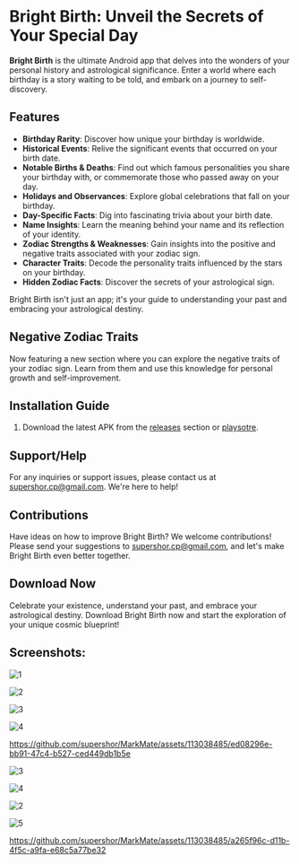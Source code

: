 # Bright Birth: Unveil the Secrets of Your Special Day

**Bright Birth** is the ultimate Android app that delves into the wonders of your personal history and astrological significance. Enter a world where each birthday is a story waiting to be told, and embark on a journey to self-discovery.

## Features

- **Birthday Rarity**: Discover how unique your birthday is worldwide.
- **Historical Events**: Relive the significant events that occurred on your birth date.
- **Notable Births & Deaths**: Find out which famous personalities you share your birthday with, or commemorate those who passed away on your day.
- **Holidays and Observances**: Explore global celebrations that fall on your birthday.
- **Day-Specific Facts**: Dig into fascinating trivia about your birth date.
- **Name Insights**: Learn the meaning behind your name and its reflection of your identity.
- **Zodiac Strengths & Weaknesses**: Gain insights into the positive and negative traits associated with your zodiac sign.
- **Character Traits**: Decode the personality traits influenced by the stars on your birthday.
- **Hidden Zodiac Facts**: Discover the secrets of your astrological sign.

Bright Birth isn't just an app; it's your guide to understanding your past and embracing your astrological destiny.

## Negative Zodiac Traits

Now featuring a new section where you can explore the negative traits of your zodiac sign. Learn from them and use this knowledge for personal growth and self-improvement.

## Installation Guide

1. Download the latest APK from the [releases](app/release) section or [playsotre](https://play.google.com/store/apps/details?id=com.om_tat_sat.brightbirth).


## Support/Help

For any inquiries or support issues, please contact us at supershor.cp@gmail.com. We're here to help!


## Contributions

Have ideas on how to improve Bright Birth? We welcome contributions! Please send your suggestions to supershor.cp@gmail.com, and let's make Bright Birth even better together.

## Download Now

Celebrate your existence, understand your past, and embrace your astrological destiny. Download Bright Birth now and start the exploration of your unique cosmic blueprint!

## Screenshots:

![1](https://github.com/supershor/Bright-Birth/assets/113038485/a81eed34-e81b-4fbf-be58-6fd1e7ce725f)


![2](https://github.com/supershor/Bright-Birth/assets/113038485/88f82f9f-0d19-45bf-b66f-82f2beb8f2c3)


![3](https://github.com/supershor/Bright-Birth/assets/113038485/a6ad3c9e-db1a-4ce2-b331-2c4e3bbdd376)


![4](https://github.com/supershor/Bright-Birth/assets/113038485/49ca3771-046c-45bc-bda7-cd4c0264578f)


https://github.com/supershor/MarkMate/assets/113038485/ed08296e-bb91-47c4-b527-ced449db1b5e


![3](https://github.com/supershor/Bright-Birth/assets/113038485/d9286862-b70e-4dde-b7e8-030648051062)


![4](https://github.com/supershor/Bright-Birth/assets/113038485/4bc7cf55-61f1-4541-9aac-70c935ca1880)


![2](https://github.com/supershor/Bright-Birth/assets/113038485/20aae2d2-e622-4d75-8e31-8a3455385c24)


![5](https://github.com/supershor/Bright-Birth/assets/113038485/6b27005b-25f5-4a31-8c19-2883eb222da2)


https://github.com/supershor/MarkMate/assets/113038485/a265f96c-d11b-4f5c-a9fa-e68c5a77be32

